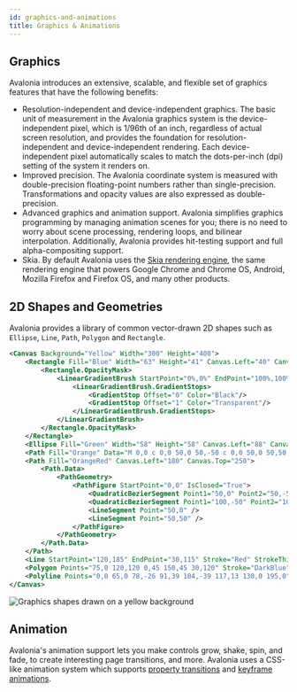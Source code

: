 ```yaml
---
id: graphics-and-animations
title: Graphics & Animations
---
```


## Graphics

Avalonia introduces an extensive, scalable, and flexible set of graphics features that have the following benefits:

* Resolution-independent and device-independent graphics. The basic unit of measurement in the Avalonia graphics system is the device-independent pixel, which is 1/96th of an inch, regardless of actual screen resolution, and provides the foundation for resolution-independent and device-independent rendering. Each device-independent pixel automatically scales to match the dots-per-inch \(dpi\) setting of the system it renders on.
* Improved precision. The Avalonia coordinate system is measured with double-precision floating-point numbers rather than single-precision. Transformations and opacity values are also expressed as double-precision.
* Advanced graphics and animation support. Avalonia simplifies graphics programming by managing animation scenes for you; there is no need to worry about scene processing, rendering loops, and bilinear interpolation. Additionally, Avalonia provides hit-testing support and full alpha-compositing support.
* Skia. By default Avalonia uses the [Skia rendering engine](https://skia.org/), the same rendering engine that powers Google Chrome and Chrome OS, Android, Mozilla Firefox and Firefox OS, and many other products.

## 2D Shapes and Geometries

Avalonia provides a library of common vector-drawn 2D shapes such as `Ellipse`, `Line`, `Path`, `Polygon` and `Rectangle`.

```xml
<Canvas Background="Yellow" Width="300" Height="400">
    <Rectangle Fill="Blue" Width="63" Height="41" Canvas.Left="40" Canvas.Top="31">
        <Rectangle.OpacityMask>
            <LinearGradientBrush StartPoint="0%,0%" EndPoint="100%,100%">
                <LinearGradientBrush.GradientStops>
                    <GradientStop Offset="0" Color="Black"/>
                    <GradientStop Offset="1" Color="Transparent"/>
                </LinearGradientBrush.GradientStops>
            </LinearGradientBrush>
        </Rectangle.OpacityMask>     
    </Rectangle>
    <Ellipse Fill="Green" Width="58" Height="58" Canvas.Left="88" Canvas.Top="100"/>
    <Path Fill="Orange" Data="M 0,0 c 0,0 50,0 50,-50 c 0,0 50,0 50,50 h -50 v 50 l -50,-50 Z" Canvas.Left="30" Canvas.Top="250"/>
    <Path Fill="OrangeRed" Canvas.Left="180" Canvas.Top="250">
        <Path.Data>
            <PathGeometry>
                <PathFigure StartPoint="0,0" IsClosed="True">
                    <QuadraticBezierSegment Point1="50,0" Point2="50,-50" />
                    <QuadraticBezierSegment Point1="100,-50" Point2="100,0" />
                    <LineSegment Point="50,0" />
                    <LineSegment Point="50,50" />
                </PathFigure>
            </PathGeometry>
        </Path.Data>
    </Path>
    <Line StartPoint="120,185" EndPoint="30,115" Stroke="Red" StrokeThickness="2"/>
    <Polygon Points="75,0 120,120 0,45 150,45 30,120" Stroke="DarkBlue" StrokeThickness="1" Fill="Violet" Canvas.Left="150" Canvas.Top="31"/>
    <Polyline Points="0,0 65,0 78,-26 91,39 104,-39 117,13 130,0 195,0" Stroke="Brown" Canvas.Left="30" Canvas.Top="350"/>
</Canvas>
```

  <div style={{textAlign: 'center'}}>
    <img src="/img/getting-started/graphics-and-animations/shapes.png" alt="Graphics shapes drawn on a yellow background" />
  </div>


## Animation

Avalonia's animation support lets you make controls grow, shake, spin, and fade, to create interesting page transitions, and more. Avalonia uses a CSS-like animation system which supports [property transitions](../../animations/transitions) and [keyframe animations](../../animations/keyframe-animations).
